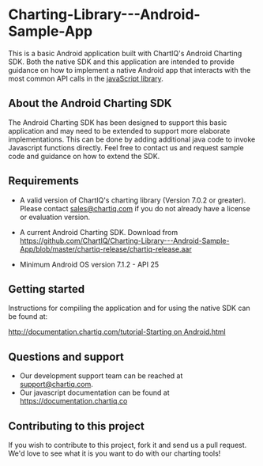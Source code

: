 # Charting-Library---Android-Sample-App

This is a basic Android application built with ChartIQ's Android Charting SDK. 
Both the native SDK and this application are intended to provide guidance on how to implement a native Android app that interacts with the most common API calls in the [javaScript library](https://documentation.chartiq.com).


## About the Android Charting SDK

The Android Charting SDK has been designed to support this basic application and may need to be extended to support more elaborate implementations.
This can be done by adding additional java code to invoke Javascript functions directly. 
Feel free to contact us and request sample code and guidance on how to extend the SDK.

## Requirements

* A valid version of ChartIQ's charting library (Version 7.0.2 or greater). Please contact sales@chartiq.com if you do not already have a license or evaluation version.

* A current Android Charting SDK. Download from https://github.com/ChartIQ/Charting-Library---Android-Sample-App/blob/master/chartiq-release/chartiq-release.aar

* Minimum Android OS version 7.1.2 - API 25

## Getting started

Instructions for compiling the application and for using the native SDK can be found at:

[http://documentation.chartiq.com/tutorial-Starting on Android.html](http://documentation.chartiq.com/tutorial-Starting%20on%20Android.html)

## Questions and support

- Our development support team can be reached at [support@chartiq.com](mailto:support@chartiq.com).
- Our javascript documentation can be found at https://documentation.chartiq.co


## Contributing to this project

If you wish to contribute to this project, fork it and send us a pull request.
We'd love to see what it is you want to do with our charting tools!

